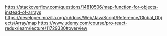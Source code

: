 

https://stackoverflow.com/questions/14810506/map-function-for-objects-instead-of-arrays
https://developer.mozilla.org/ru/docs/Web/JavaScript/Reference/Global_Objects/Array/map
https://www.udemy.com/course/pro-react-redux/learn/lecture/11729330#overview
